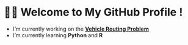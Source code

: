 # 👋🏻 Welcome to My GitHub Profile ! 


- I’m currently working on the [**Vehicle Routing Problem**](https://github.com/armandwayoff/Vehicle-Routing-Problem)
- I’m currently learning **Python** and **R**
